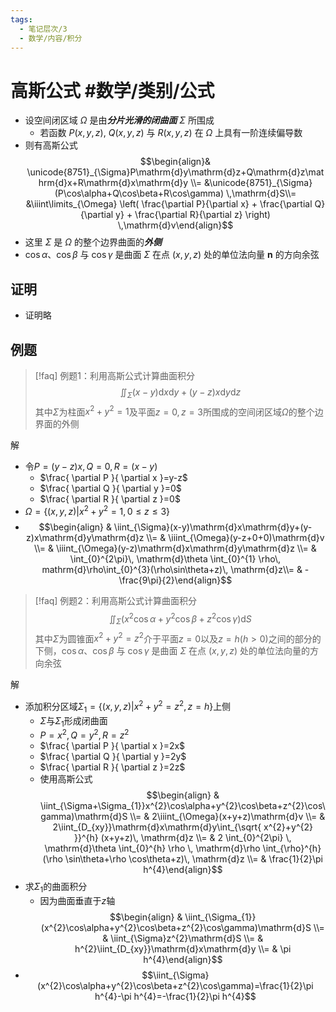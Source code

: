 ```yaml
---
tags:
  - 笔记层次/3
  - 数学/内容/积分
---
```


# 高斯公式 #数学/类别/公式 

- 设空间闭区域 $\Omega$ 是由***分片光滑的闭曲面*** $\Sigma$ 所围成
	- 若函数 $P(x,y,z)$, $Q(x,y,z)$ 与 $R(x,y,z)$ 在 $\Omega$ 上具有一阶连续偏导数
- 则有高斯公式$$\begin{align}& \unicode{8751}_{\Sigma}P\mathrm{d}y\mathrm{d}z+Q\mathrm{d}z\mathrm{d}x+R\mathrm{d}x\mathrm{d}y  \\= &\unicode{8751}_{\Sigma} (P\cos\alpha+Q\cos\beta+R\cos\gamma) \,\mathrm{d}S\\= &\iiint\limits_{\Omega} \left( \frac{\partial P}{\partial x} + \frac{\partial Q}{\partial y} + \frac{\partial R}{\partial z} \right) \,\mathrm{d}v\end{align}$$
- 这里 $\Sigma$ 是 $\Omega$ 的整个边界曲面的***外侧***
- $\cos \alpha$、$\cos \beta$ 与 $\cos \gamma$ 是曲面 $\Sigma$ 在点 $(x, y, z)$ 处的单位法向量 $\mathbf{n}$ 的方向余弦

## 证明

- 证明略

## 例题

> [!faq] 例题1：利用高斯公式计算曲面积分$$\iint_{\Sigma}(x-y)\mathrm{d}x\mathrm{d}y+(y-z)x\mathrm{d}y\mathrm{d}z $$其中$\Sigma$为柱面$x^{2}+y^{2}=1$及平面$z=0,z=3$所围成的空间闭区域$\Omega$的整个边界面的外侧

解

- 令$P=(y-z)x,Q=0,R=(x-y)$
	- $\frac{ \partial P }{ \partial x }=y-z$
	- $\frac{ \partial Q }{ \partial y }=0$
	- $\frac{ \partial R }{ \partial z }=0$
- $\Omega=\{ (x,y,z)|x^{2}+y^{2}=1, 0\leq z\leq3\}$
- $$\begin{align} & \iint_{\Sigma}(x-y)\mathrm{d}x\mathrm{d}y+(y-z)x\mathrm{d}y\mathrm{d}z \\= & \iiint_{\Omega}(y-z+0+0)\mathrm{d}v \\= & \iiint_{\Omega}(y-z)\mathrm{d}x\mathrm{d}y\mathrm{d}z \\= & \int_{0}^{2\pi}\, \mathrm{d}\theta \int_{0}^{1} \rho\, mathrm{d}\rho\int_{0}^{3}(\rho\sin\theta+z)\, \mathrm{d}z\\= & -\frac{9\pi}{2}\end{align}$$

> [!faq] 例题2：利用高斯公式计算曲面积分 $$\iint_{\Sigma}(x^{2}\cos\alpha+y^{2}\cos\beta+z^{2}\cos\gamma)\mathrm{d}S$$其中$\Sigma$为圆锥面$x^{2}+y^{2}=z^{2}$介于平面$z=0$以及$z=h(h>0)$之间的部分的下侧，$\cos \alpha$、$\cos \beta$ 与 $\cos \gamma$ 是曲面 $\Sigma$ 在点 $(x, y, z)$ 处的单位法向量的方向余弦

解

- 添加积分区域$\Sigma_{1}=\{ (x,y,z)|x^{2}+y^{2}=z^{2},z=h \}$上侧
	- $\Sigma$与$\Sigma_{1}$形成闭曲面
	- $P=x^{2},Q=y^{2},R=z^{2}$
	- $\frac{ \partial P }{ \partial x }=2x$
	- $\frac{ \partial Q }{ \partial y }=2y$
	- $\frac{ \partial R }{ \partial z }=2z$
	- 使用高斯公式$$\begin{align} & \iint_{\Sigma+\Sigma_{1}}x^{2}\cos\alpha+y^{2}\cos\beta+z^{2}\cos\gamma)\mathrm{d}S \\= & 2\iiint_{\Omega}(x+y+z)\mathrm{d}v \\= & 2\iint_{D_{xy}}\mathrm{d}x\mathrm{d}y\int_{\sqrt{ x^{2}+y^{2} }}^{h} (x+y+z)\, \mathrm{d}z \\= & 2 \int_{0}^{2\pi}  \, \mathrm{d}\theta \int_{0}^{h} \rho \, \mathrm{d}\rho  \int_{\rho}^{h} (\rho \sin\theta+\rho \cos\theta+z)\, \mathrm{d}z \\= & \frac{1}{2}\pi h^{4}\end{align}$$
- 求$\Sigma_{1}$的曲面积分
	- 因为曲面垂直于$z$轴$$\begin{align} & \iint_{\Sigma_{1}}(x^{2}\cos\alpha+y^{2}\cos\beta+z^{2}\cos\gamma)\mathrm{d}S \\= & \iint_{\Sigma}z^{2}\mathrm{d}S \\= & h^{2}\iint_{D_{xy}}\mathrm{d}x\mathrm{d}y \\= & \pi h^{4}\end{align}$$
- $$\iint_{\Sigma}(x^{2}\cos\alpha+y^{2}\cos\beta+z^{2}\cos\gamma)=\frac{1}{2}\pi h^{4}-\pi h^{4}=-\frac{1}{2}\pi h^{4}$$
